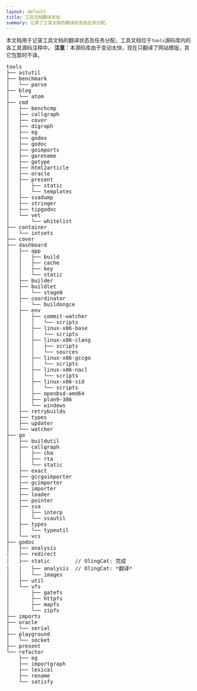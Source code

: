 ```yaml
---
layout: default
title: 工具文档翻译状态
summary: 记录了工具文档的翻译状态及任务分配。
---
```


本文档用于记录工具文档的翻译状态及任务分配。工具文档位于`tools`源码库内的各工具源码注释中。
**注意**：本源码库由于变动太快，现在只翻译了网站模版，其它包暂时不译。

<pre>
tools
├── astutil
├── benchmark
│   └── parse
├── blog
│   └── atom
├── cmd
│   ├── benchcmp
│   ├── callgraph
│   ├── cover
│   ├── digraph
│   ├── eg
│   ├── godex
│   ├── godoc
│   ├── goimports
│   ├── gorename
│   ├── gotype
│   ├── html2article
│   ├── oracle
│   ├── present
│   │   ├── static
│   │   └── templates
│   ├── ssadump
│   ├── stringer
│   ├── tipgodoc
│   └── vet
│       └── whitelist
├── container
│   └── intsets
├── cover
├── dashboard
│   ├── app
│   │   ├── build
│   │   ├── cache
│   │   ├── key
│   │   └── static
│   ├── builder
│   ├── buildlet
│   │   └── stage0
│   ├── coordinator
│   │   └── buildongce
│   ├── env
│   │   ├── commit-watcher
│   │   │   └── scripts
│   │   ├── linux-x86-base
│   │   │   └── scripts
│   │   ├── linux-x86-clang
│   │   │   ├── scripts
│   │   │   └── sources
│   │   ├── linux-x86-gccgo
│   │   │   └── scripts
│   │   ├── linux-x86-nacl
│   │   │   └── scripts
│   │   ├── linux-x86-sid
│   │   │   └── scripts
│   │   ├── openbsd-amd64
│   │   ├── plan9-386
│   │   └── windows
│   ├── retrybuilds
│   ├── types
│   ├── updater
│   └── watcher
├── go
│   ├── buildutil
│   ├── callgraph
│   │   ├── cha
│   │   ├── rta
│   │   └── static
│   ├── exact
│   ├── gccgoimporter
│   ├── gcimporter
│   ├── importer
│   ├── loader
│   ├── pointer
│   ├── ssa
│   │   ├── interp
│   │   └── ssautil
│   ├── types
│   │   └── typeutil
│   └── vcs
├── godoc
│   ├── analysis
│   ├── redirect
│   ├── static        // OlingCat: 完成
│   │   ├── analysis  // OlingCat: *翻译*
│   │   └── images
│   ├── util
│   └── vfs
│       ├── gatefs
│       ├── httpfs
│       ├── mapfs
│       └── zipfs
├── imports
├── oracle
│   └── serial
├── playground
│   └── socket
├── present
└── refactor
    ├── eg
    ├── importgraph
    ├── lexical
    ├── rename
    └── satisfy
</pre>
